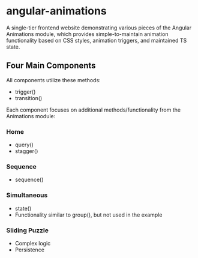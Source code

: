 # angular-animations
A single-tier frontend website demonstrating various pieces of the Angular Animations module, which provides simple-to-maintain animation functionality based on CSS styles, animation triggers, and maintained TS state.

## Four Main Components
All components utilize these methods:
- trigger()
- transition()
  
Each component focuses on additional methods/functionality from the Animations module:

### Home
- query()
- stagger()

### Sequence
- sequence()

### Simultaneous
- state()
- Functionality similar to group(), but not used in the example

### Sliding Puzzle
- Complex logic
- Persistence
